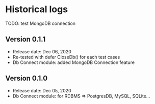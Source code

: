 # Historical logs

TODO: test MongoDB connection

## Version 0.1.1

- Release date: Dec 06, 2020
- Re-tested with defer CloseDb() for each test cases
- Db Connect module: added MongoDB Connection feature

## Version 0.1.0

- Release date: Dec 05, 2020
- Db Connect module: for RDBMS => PostgresDB, MySQL, SQLite...
